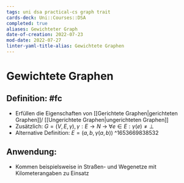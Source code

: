 ```yaml
---
tags: uni dsa practical-cs graph trait 
cards-deck: Uni::Courses::DSA
completed: true
aliases: Gewichteter Graph
date-of-creation: 2022-07-23
mod-date: 2022-07-27
linter-yaml-title-alias: Gewichtete Graphen
---
```


# Gewichtete Graphen

## Definition: #fc
- Erfüllen die Eigenschaften von [[Gerichtete Graphen|gerichteten Graphen]]/ [[Ungerichtete Graphen|ungerichteten Graphen]]
- Zusätzlich: $G = (V, E, \gamma), \gamma: E \rightarrow N$
	→ $\forall e \in E: \gamma(e) \neq \bot$
- Alternative Definition: $E = ( a, b, \gamma(a,b))$
^1653669838532

## Anwendung:
- Kommen beispielsweise in Straßen- und Wegenetze mit Kilometerangaben zu Einsatz
